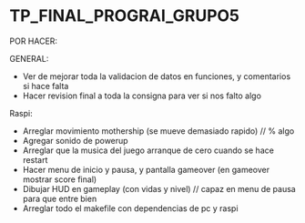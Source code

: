 # TP_FINAL_PROGRAI_GRUPO5

POR HACER:


GENERAL:
- Ver de mejorar toda la validacion de datos en funciones, y comentarios si hace falta
- Hacer revision final a toda la consigna para ver si nos falto algo

Raspi:
- Arreglar movimiento mothership (se mueve demasiado rapido) // % algo
- Agregar sonido de powerup
- Arreglar que la musica del juego arranque de cero cuando se hace restart 
- Hacer menu de inicio y pausa, y pantalla gameover (en gameover mostrar score final)
- Dibujar HUD en gameplay (con vidas y nivel) // capaz en menu de pausa para que entre bien 
- Arreglar todo el makefile con dependencias de pc y raspi

